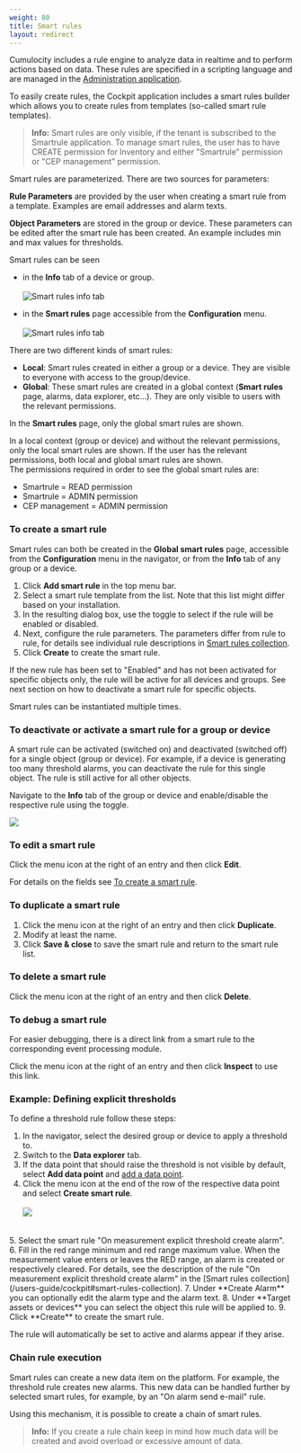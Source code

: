 ```yaml
---
weight: 80
title: Smart rules
layout: redirect
---
```


Cumulocity includes a rule engine to analyze data in realtime and to perform actions based on data. These rules are specified in a scripting language and are managed in the [Administration application](/users-guide/administration).

To easily create rules, the Cockpit application includes a smart rules builder which allows you to create rules from templates (so-called smart rule templates).

>**Info:** Smart rules are only visible, if the tenant is subscribed to the Smartrule application. To manage smart rules, the user has to have CREATE permission for Inventory and either "Smartrule" permission or "CEP management" permission.

Smart rules are parameterized. There are two sources for parameters:

**Rule Parameters** are provided by the user when creating a smart rule from a template. Examples are email addresses and alarm texts.

**Object Parameters** are stored in the group or device. These parameters can be edited after the smart rule has been created. An example includes min and max values for thresholds.

Smart rules can be seen 

* in the **Info** tab of a device or group. <br><br>
![Smart rules info tab](/images/users-guide/cockpit/cockpit-smart-rules-info-tab.png)

* in the **Smart rules** page accessible from the **Configuration** menu. <br><br>
![Smart rules info tab](/images/users-guide/cockpit/cockpit-smart-rules-list.png)

There are two different kinds of smart rules:

- **Local**: Smart rules created in either a group or a device. They are visible to everyone with access to the group/device.
- **Global**: These smart rules are created in a global context (**Smart rules** page, alarms, data explorer, etc...). They are only visible to users with the relevant permissions.

In the **Smart rules** page, only the global smart rules are shown. 

In a local context (group or device) and without the relevant permissions, only the local smart rules are shown. If the user has the relevant permissions, both local and global smart rules are shown.		
The permissions required in order to see the global smart rules are:

- Smartrule = READ permission
- Smartrule = ADMIN permission
- CEP management = ADMIN permission


### <a name="create-rules"></a>To create a smart rule

Smart rules can both be created in the **Global smart rules** page, accessible from the **Configuration** menu in the navigator, or from the **Info** tab of any group or a device.

1. Click **Add smart rule** in the top menu bar. <br>
2. Select a smart rule template from the list. Note that this list might differ based on your installation.
3. In the resulting dialog box, use the toggle to select if the rule will be enabled or disabled. 
4. Next, configure the rule parameters. The parameters differ from rule to rule, for details see individual rule descriptions in [Smart rules collection](#smart-rules-collection).
6. Click **Create** to create the smart rule.

If the new rule has been set to "Enabled" and has not been activated for specific objects only, the rule will be active for all devices and groups. See next section on how to deactivate a smart rule for specific objects.

Smart rules can be instantiated multiple times.

### <a name="toggle-rules"></a>To deactivate or activate a smart rule for a group or device

A smart rule can be activated (switched on) and deactivated (switched off) for a single object (group or device). For example, if a device is generating too many threshold alarms, you can deactivate the rule for this single object. The rule is still active for all other objects.

Navigate to the **Info** tab of the group or device and enable/disable the respective rule using the toggle. 

<img src="/images/users-guide/cockpit/cockpit-smart-rules-enable.png" name="Smart rule in Info tab" />

### To edit a smart rule 

Click the menu icon at the right of an entry and then click **Edit**. 

For details on the fields see [To create a smart rule](#create-rules).


### To duplicate a smart rule

1. Click the menu icon at the right of an entry and then click **Duplicate**.
2. Modify at least the name.
3. Click **Save & close** to save the smart rule and return to the smart rule list.

### To delete a smart rule

Click the menu icon at the right of an entry and then click **Delete**.

### To debug a smart rule

For easier debugging, there is a direct link from a smart rule to the corresponding event processing module. 

Click the menu icon at the right of an entry and then click **Inspect** to use this link.

### Example: Defining explicit thresholds

To define a threshold rule follow these steps:

1. In the navigator, select the desired group or device to apply a threshold to.
2. Switch to the **Data explorer** tab.
3. If the data point that should raise the threshold is not visible by default, select **Add data point** and [add a data point](#add-data-points). 
4. Click the menu icon at the end of the row of the respective data point and select **Create smart rule**. <br><br> <img src="/images/users-guide/cockpit/cockpit-smart-rules-data-point.png" name="Data point example"/>
<br>
5. Select the smart rule "On measurement explicit threshold create alarm". 
6. Fill in the red range minimum and red range maximum value. When the measurement value enters or leaves the RED range, an alarm is created or respectively cleared. For details, see the description of the rule "On measurement explicit threshold create alarm" in the [Smart rules collection](/users-guide/cockpit#smart-rules-collection).
7. Under **Create Alarm** you can optionally edit the alarm type and the alarm text.
8. Under **Target assets or devices** you can select the object this rule will be applied to.
9. Click **Create** to create the smart rule.

The rule will automatically be set to active and alarms appear if they arise.

### Chain rule execution

Smart rules can create a new data item on the platform. For example, the threshold rule creates new alarms. This new data can be handled further by selected smart rules, for example, by an "On alarm send e-mail" rule.

Using this mechanism, it is possible to create a chain of smart rules. 

>**Info:** If you create a rule chain keep in mind how much data will be created and avoid overload or excessive amount of data.
